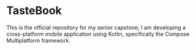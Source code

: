 # TasteBook

This is the official repository for my senior capstone; I am developing a cross-platform mobile application using Kotlin, specifically the Compose Multiplatform framework.
